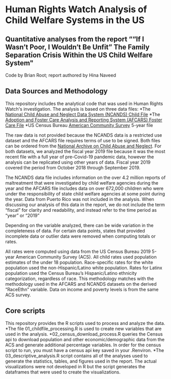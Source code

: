 # Human Rights Watch Analysis of Child Welfare Systems in the US
## Quantitative analyses from the report ““If I Wasn’t Poor, I Wouldn’t Be Unfit” The Family Separation Crisis Within the US Child Welfare System"

Code by Brian Root; report authored by Hina Naveed

## Data Sources and Methodology
This repository includes the analytical code that was used in Human Rights Watch's investigation. The analysis is based on three data files:
*The [National Child Abuse and Neglect Data System (NCANDS) Child File](https://www.ndacan.acf.hhs.gov/datasets/datasets-list-ncands-child-file.cfm)
*The [Adoption and Foster Care Analysis and Reporting System (AFCARS) Foster Care File](https://www.ndacan.acf.hhs.gov/datasets/datasets-list-afcars-foster-care.cfm)
*US Census Bureau [American Community Survey](https://www.census.gov/programs-surveys/acs/data.html) 5-year file

The raw data is not provided because the NCANDS data is a restricted use dataset and the AFCARS file requires terms of use to be signed. Both files can be ordered from the [National Archive on Child Abuse and Neglect](https://www.ndacan.acf.hhs.gov/datasets/datasets-list.cfm). For both datasets, we analyzed the fiscal year 2019 file because it was the most recent file with a full year of pre-Covid-19 pandemic data, however the analysis can be replicated using other years of data. Fiscal year 2019 covered the period from October 2018 through September 2019.

The NCANDS data file includes information on the over 4.2 million reports of maltreatment that were investigated by child welfare agencies during the year and the AFCARS file includes data on over 672,000 children who were under the responsibility of state child welfare agencies at some point during the year.  Data from Puerto Rico was not included in the analysis. When discussing our analysis of this data in the report, we do not include the term “fiscal” for clarity and readability, and instead refer to the time period as “year” or “2019”

Depending on the variable analyzed, there can be wide variation in the completeness of data. For certain data points, states that provided incomplete data or outlier data were removed when computing totals or rates.  

All rates were computed using data from the US Census Bureau 2019 5-year American Community Survey (ACS). All child rates used population estimates of the under 18 population. Race-specific rates for the white population used the non-Hispanic/Latino white population. Rates for Latinx population used the Census Bureau’s Hispanic/Latino ethnicity categorization, regardless of race. This methodology matches with the methodology used in the AFCARS and NCANDS datasets on the derived “RaceEthn” variable.  Data on income and poverty levels is from the same ACS survey. 

## Core scripts
This repository provides the R scripts used to process and analyze the data.
*The file 01_childfile_processing.R is used to create new variables that are used in the analysis.
*02_census_download_process.R queries the Census api to download population and other economic/demographic data from the ACS and generate additional percentage variables. In order for the census script to run, you must have a census api key saved in your .Renviron.
*The 03_descriptive_analysis.R script contains all of the analyses used to generate the statistics, tables, and figures used in the report. The actual visualizations were not developed in R but the script generates the dataframes that were used to create the visualizations.

